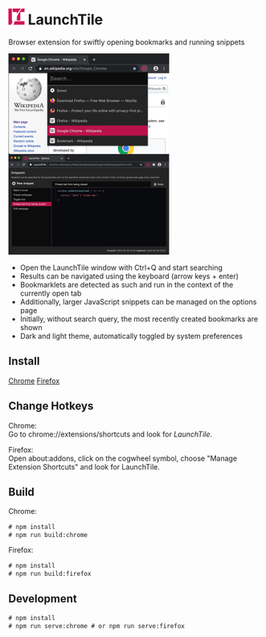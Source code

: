 # <img src="media/logo.svg" width="32" height="32" alt=""> LaunchTile

Browser extension for swiftly opening bookmarks and running snippets

<img src="media/screenshot-640x400.png" width="320" align="left" alt="Screenshot of LaunchTile">
<img src="media/screenshot-options.png" width="320" alt="Screenshot of the LaunchTile options page">

* Open the LaunchTile window with Ctrl+Q and start searching
* Results can be navigated using the keyboard (arrow keys + enter)
* Bookmarklets are detected as such and run in the context of the currently open tab
* Additionally, larger JavaScript snippets can be managed on the options page
* Initially, without search query, the most recently created bookmarks are shown
* Dark and light theme, automatically toggled by system preferences

## Install

[Chrome](https://chrome.google.com/webstore/detail/launchtile/jmcdhjepahpchldnembnbejniokgbbln)
[Firefox](https://addons.mozilla.org/en-US/firefox/addon/launchtile/)

## Change Hotkeys

Chrome:  
Go to chrome://extensions/shortcuts and look for _LaunchTile_.

Firefox:  
Open about:addons, click on the cogwheel symbol, choose "Manage Extension Shortcuts" and look for LaunchTile.

## Build

Chrome:

```
# npm install
# npm run build:chrome
```

Firefox: 

```
# npm install
# npm run build:firefox
```

## Development

```
# npm install
# npm run serve:chrome # or npm run serve:firefox 
```
